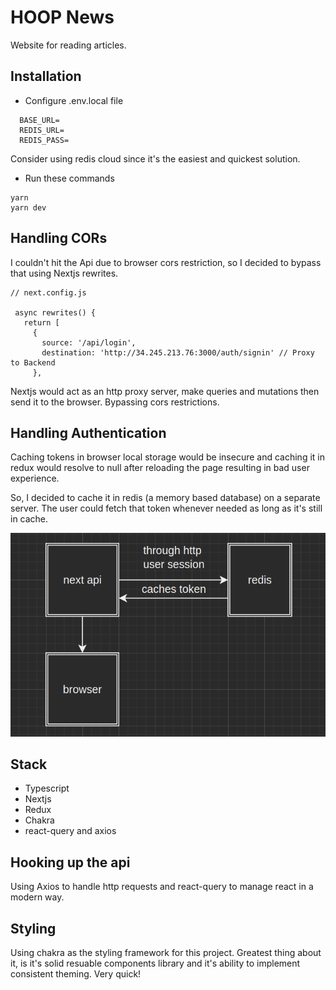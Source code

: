 # HOOP News

Website for reading articles.

## Installation

- Configure .env.local file

```
  BASE_URL=
  REDIS_URL=
  REDIS_PASS=
```

Consider using redis cloud since it's the easiest and quickest solution.

- Run these commands

```
yarn
yarn dev
```

## Handling CORs

I couldn't hit the Api due to browser cors restriction, so I decided to bypass that using Nextjs rewrites.

```
// next.config.js

 async rewrites() {
   return [
     {
       source: '/api/login',
       destination: 'http://34.245.213.76:3000/auth/signin' // Proxy to Backend
     },
```

Nextjs would act as an http proxy server, make queries and mutations then send it to the browser. Bypassing cors restrictions.

## Handling Authentication

Caching tokens in browser local storage would be insecure and caching it in redux would resolve to null after reloading the page resulting in bad user experience.

So, I decided to cache it in redis (a memory based database) on a separate server. The user could fetch that token whenever needed as long as it's still in cache.

![](https://github.com/AliAlAbbassi/eurisko/blob/main/public/redis.png)

## Stack

- Typescript
- Nextjs
- Redux
- Chakra
- react-query and axios

## Hooking up the api

Using Axios to handle http requests and react-query to manage react in a modern way.

## Styling

Using chakra as the styling framework for this project. Greatest thing about it, is it's solid resuable components library and it's ability to implement consistent theming. Very quick!
